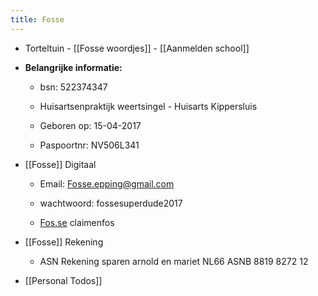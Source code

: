 ```yaml
---
title: Fosse
---
```


- Torteltuin - [[Fosse woordjes]] - [[Aanmelden school]]

- **Belangrijke informatie:**
	 - bsn: 522374347

	 - Huisartsenpraktijk weertsingel - Huisarts Kippersluis

	 - Geboren op: 15-04-2017

	 - Paspoortnr: NV506L341

- [[Fosse]] Digitaal
	 - Email: [Fosse.epping@gmail.com](mailto:Fosse.epping@gmail.com)

	 - wachtwoord: fossesuperdude2017

	 - [Fos.se](http://Fos.se) claimenfos

- [[Fosse]] Rekening
	 - ASN Rekening sparen arnold en mariet NL66 ASNB 8819 8272 12

- [[Personal Todos]]
